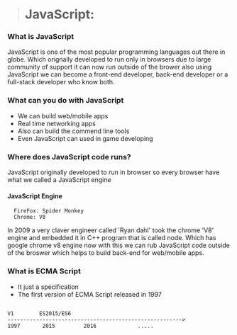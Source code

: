 ># JavaScript:
### What is JavaScript
JavaScript is one of the most popular programming languages out there in globe. Which orignally developed to run only in browsers due to large community of support it can now run outside of the brower also using JavaScript we can become a front-end developer, back-end developer or a full-stack developer who know both.
 ### What can you do with JavaScript
 + We can build web/mobile apps
 + Real time networking apps
 + Also can build the commend line tools
 + Even JavaScript can used in game developing
 ### Where does JavaScript code runs?
 JavaScript originally developed to run in browser so every browser have what we called a JavaScript engine
  #### JavaScript Engine
      FireFox: Spider Monkey
      Chrome: V8
In 2009 a very claver engineer called 'Ryan dahl' took the chrome 'V8' engine and embedded it in C++ program that is called node. Which has google chrome v8 engine now with this we can rub JavaScript code outside of the broswer which helps to build back-end for web/mobile apps.
### What is ECMA Script
+ It just a specification
+ The first version of ECMA Script released in 1997
```

V1        ES2015/ES6
------------------------------------------------------->
1997       2015         2016             .....

```

